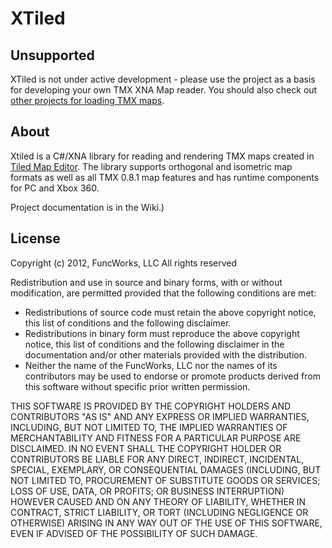 # XTiled

## Unsupported

XTiled is not under active development - please use the project as a basis for developing your own TMX XNA Map reader. You should also check out [other projects for loading TMX maps](http://doc.mapeditor.org/reference/support-for-tmx-maps/).

## About

Xtiled is a C#/XNA library for reading and rendering TMX maps created in [Tiled Map Editor](http://www.mapeditor.org/).  The library supports orthogonal and isometric map formats as well as all TMX 0.8.1 map features and has runtime components for PC and Xbox 360.

Project documentation is in the Wiki.)

## License

Copyright (c) 2012, FuncWorks, LLC
All rights reserved

Redistribution and use in source and binary forms, with or without modification, are permitted provided that the following conditions are met:

* Redistributions of source code must retain the above copyright notice, this list of conditions and the following disclaimer.
* Redistributions in binary form must reproduce the above copyright notice, this list of conditions and the following disclaimer in the documentation and/or other materials provided with the distribution.
* Neither the name of the FuncWorks, LLC nor the names of its contributors may be used to endorse or promote products derived from this software without specific prior written permission.

THIS SOFTWARE IS PROVIDED BY THE COPYRIGHT HOLDERS AND CONTRIBUTORS "AS IS" AND ANY EXPRESS OR IMPLIED WARRANTIES, INCLUDING, BUT NOT LIMITED TO, THE IMPLIED WARRANTIES OF MERCHANTABILITY AND FITNESS FOR A PARTICULAR PURPOSE ARE DISCLAIMED. IN NO EVENT SHALL THE COPYRIGHT HOLDER OR CONTRIBUTORS BE LIABLE FOR ANY DIRECT, INDIRECT, INCIDENTAL, SPECIAL, EXEMPLARY, OR CONSEQUENTIAL DAMAGES (INCLUDING, BUT NOT LIMITED TO, PROCUREMENT OF SUBSTITUTE GOODS OR SERVICES; LOSS OF USE, DATA, OR PROFITS; OR BUSINESS INTERRUPTION) HOWEVER CAUSED AND ON ANY THEORY OF LIABILITY, WHETHER IN CONTRACT, STRICT LIABILITY, OR TORT (INCLUDING NEGLIGENCE OR OTHERWISE) ARISING IN ANY WAY OUT OF THE USE OF THIS SOFTWARE, EVEN IF ADVISED OF THE POSSIBILITY OF SUCH DAMAGE.
